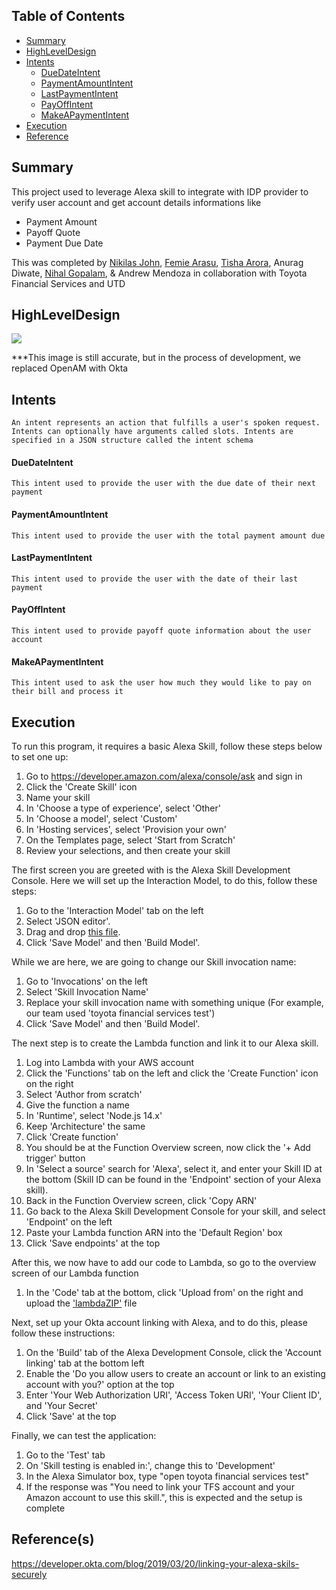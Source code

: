 ## Table of Contents

- [Summary](#summary)
- [HighLevelDesign](#highleveldesign)
- [Intents](#intents)
  * [DueDateIntent](#duedateintent)
  * [PaymentAmountIntent](#PaymentAmountIntent)
  * [LastPaymentIntent](#LastPaymentIntent)
  * [PayOffIntent](#PayOffIntent)
  * [MakeAPaymentIntent](#MakeAPaymentIntent)
- [Execution](#Execution)
- [Reference](#reference)

## Summary

This project used to leverage Alexa skill to integrate with IDP provider to verify user account and get account details informations like
 - Payment Amount
 - Payoff Quote
 - Payment Due Date

This was completed by [Nikilas John](https://www.linkedin.com/in/nikilas-john/), [Femie Arasu](https://www.linkedin.com/in/femie-arasu-0ba366195/), [Tisha Arora](https://www.linkedin.com/in/tisha-arora-2a90b115a/), Anurag Diwate, [Nihal Gopalam](https://www.linkedin.com/in/nihal-gopalam/), & Andrew Mendoza in collaboration with Toyota Financial Services and UTD

## HighLevelDesign

![](https://github.com/raamc21/alexa-ask-accountlinking/blob/main/Alexa-ASK.png)

***This image is still accurate, but in the process of development, we replaced OpenAM with Okta

## Intents

``
An intent represents an action that fulfills a user's spoken request. Intents can optionally have arguments called slots. Intents are specified in a JSON structure called the intent schema
``

#### DueDateIntent

``
This intent used to provide the user with the due date of their next payment
``

#### PaymentAmountIntent

``
This intent used to provide the user with the total payment amount due
``

#### LastPaymentIntent

``
This intent used to provide the user with the date of their last payment
``

#### PayOffIntent

``
This intent used to provide payoff quote information about the user account
``

#### MakeAPaymentIntent

``
This intent used to ask the user how much they would like to pay on their bill and process it
``

## Execution

To run this program, it requires a basic Alexa Skill, follow these steps below to set one up:

1. Go to https://developer.amazon.com/alexa/console/ask and sign in
2. Click the 'Create Skill' icon
3. Name your skill
4. In 'Choose a type of experience', select 'Other'
5. In 'Choose a model', select 'Custom'
6. In 'Hosting services', select 'Provision your own'
7. On the Templates page, select 'Start from Scratch'
8. Review your selections, and then create your skill

The first screen you are greeted with is the Alexa Skill Development Console. Here we will set up the Interaction Model, to do this, follow these steps:
1. Go to the 'Interaction Model' tab on the left 
2. Select 'JSON editor'.
3. Drag and drop [this file](interactionModels/custom/en-US.json). 
4. Click 'Save Model' and then 'Build Model'.

While we are here, we are going to change our Skill invocation name:
1. Go to 'Invocations' on the left
2. Select 'Skill Invocation Name'
3. Replace your skill invocation name with something unique (For example, our team used 'toyota financial services test')
4. Click 'Save Model' and then 'Build Model'.

The next step is to create the Lambda function and link it to our Alexa skill.
1. Log into Lambda with your AWS account
2. Click the 'Functions' tab on the left and click the 'Create Function' icon on the right
3. Select 'Author from scratch' 
4. Give the function a name
5. In 'Runtime', select 'Node.js 14.x'
6. Keep 'Architecture' the same
7. Click 'Create function'
8. You should be at the Function Overview screen, now click the '+ Add trigger' button
9. In 'Select a source' search for 'Alexa', select it, and enter your Skill ID at the bottom (Skill ID can be found in the 'Endpoint' section of your Alexa skill).
10. Back in the Function Overview screen, click 'Copy ARN'
11. Go back to the Alexa Skill Development Console for your skill, and select 'Endpoint' on the left
12. Paste your Lambda function ARN into the 'Default Region' box
13. Click 'Save endpoints' at the top

After this, we now have to add our code to Lambda, so go to the overview screen of our Lambda function
1. In the 'Code' tab at the bottom, click 'Upload from' on the right and upload the ['lambdaZIP'](lambdaZIP.zip) file

Next, set up your Okta account linking with Alexa, and to do this, please follow these instructions:
1. On the 'Build' tab of the Alexa Development Console, click the 'Account linking' tab at the bottom left
2. Enable the 'Do you allow users to create an account or link to an existing account with you?' option at the top
3. Enter 'Your Web Authorization URI', 'Access Token URI', 'Your Client ID', and 'Your Secret'
4. Click 'Save' at the top

Finally, we can test the application:
1. Go to the 'Test' tab
2. On 'Skill testing is enabled in:', change this to 'Development'
3. In the Alexa Simulator box, type "open toyota financial services test"
4. If the response was "You need to link your TFS account and your Amazon account to use this skill.", this is expected and the setup is complete

## Reference(s)
https://developer.okta.com/blog/2019/03/20/linking-your-alexa-skils-securely

